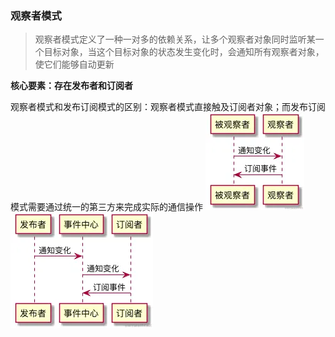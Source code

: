 ### 观察者模式

> 观察者模式定义了一种一对多的依赖关系，让多个观察者对象同时监听某一个目标对象，当这个目标对象的状态发生变化时，会通知所有观察者对象，使它们能够自动更新

**核心要素：存在发布者和订阅者**

观察者模式和发布订阅模式的区别：观察者模式直接触及订阅者对象；而发布订阅模式需要通过统一的第三方来完成实际的通信操作
![alt text](观察者.png)
![alt text](发布订阅.png)